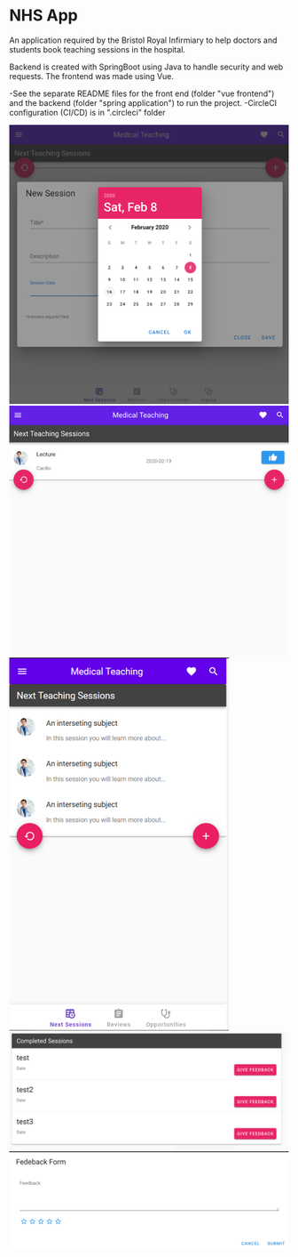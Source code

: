 # NHS App
 An application required by the Bristol Royal Infirmiary to help doctors and students book teaching sessions in the hospital.
 
 Backend is created with SpringBoot using Java to handle security and web requests.
 The frontend was made using Vue.

-See the separate README files for the front end (folder "vue frontend") and the backend (folder "spring application") to run the project. -CircleCI configuration (CI/CD) is in ".circleci" folder

![What is this](example_imgs/img3.png)
![What is this](example_imgs/img4.png)
![What is this](example_imgs/img5.png)
![What is this](example_imgs/img1.png)
![What is this](example_imgs/img2.png)
